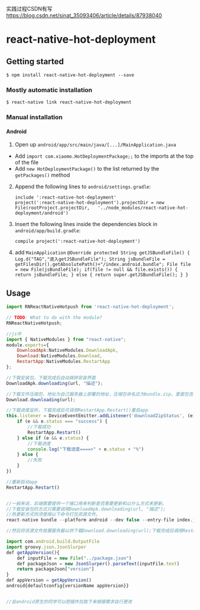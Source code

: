 实践过程CSDN有写
https://blog.csdn.net/sinat_35093406/article/details/87938040

# react-native-hot-deployment

## Getting started

`$ npm install react-native-hot-deployment --save`

### Mostly automatic installation

`$ react-native link react-native-hot-deployment`

### Manual installation


#### Android

1. Open up `android/app/src/main/java/[...]/MainApplication.java`
  - Add `import com.xiaomo.HotDeploymentPackage;;` to the imports at the top of the file
  - Add `new HotDeploymentPackage()` to the list returned by the `getPackages()` method

2. Append the following lines to `android/settings.gradle`:
  	```
  	include ':react-native-hot-deployment'
  	project(':react-native-hot-deployment').projectDir = new File(rootProject.projectDir, 	'../node_modules/react-native-hot-deployment/android')
  	```

3. Insert the following lines inside the dependencies block in `android/app/build.gradle`:
  	```
    compile project(':react-native-hot-deployment')
  	```
4. add `MainApplication`
		```
		@Override
    protected String getJSBundleFile() {
      Log.d("TAG","进入getJSBundleFile");
      String jsBundleFile =  getFilesDir().getAbsolutePath()+"/index.android.bundle";
      File file = new File(jsBundleFile);
      if(file != null && file.exists()) {
        return jsBundleFile;
      } else {
        return super.getJSBundleFile();
      }
    }
		```

## Usage
```javascript
import RNReactNativeHotpush from 'react-native-hot-deployment';

// TODO: What to do with the module?
RNReactNativeHotpush;

//js中
import { NativeModules } from "react-native";
module.exports={
	DownloadApk:NativeModules.DownloadApk,
    Download:NativeModules.Download,
    RestartApp:NativeModules.RestartApp
};

//下载安装包，下载完成后自动跳转安装界面
DownloadApk.downloading(url, "描述");

//下载文件压缩包，地址为自己服务器上部署的地址，压缩包命名应为bundle.zip，里面包含index.android.bundle和资源文件(drawable\drawable-****)
Download.downloading(url);

//下载进度监听，下载完成后可调用RestartApp.Restart()重启app
this.listener = DeviceEventEmitter.addListener('downloadZipStatus', (e) => {
	if (e && e.status === "success") {
		//下载成功
		RestartApp.Restart()
	} else if (e && e.status) {
		//下载进度
		console.log("下载进度====>" + e.status + "%")
	} else {
		//失败
	}
})

//重新启动app
RestartApp.Restart()


//一般来说，后端需要提供一个接口用来判断是否需要更新和以什么方式来更新。 
//下载安装包的方式只需要调用DownloadApk.downloading(url, "描述");
//热更新方式则须使用以下命令打包资源文件。
react-native bundle --platform android --dev false --entry-file index.js  --bundle-output bundle_zip/index.android.bundle  --assets-dest bundle_zip

//然后将资源文件放置服务器以供下载Download.downloading(url);下载完成后调用RestartApp.Restart()重启APP即可完成热更新。当然打包资源文件前需要在package更改版本号。(这里我们需要改变一下版本号的获取方式，在app的build.gradle最外层加上如下行代码，这样就只需修改package.json里面的版本号。)

import com.android.build.OutputFile
import groovy.json.JsonSlurper
def getAppVersion(){
    def inputFile = new File("../package.json")
    def packageJson = new JsonSlurper().parseText(inputFile.text)
    return packageJson["version"]
}
def appVersion = getAppVersion()
android{defaultconfig{versionName appVersion}}


//会android原生的同学可以把插件拉取下来根据需求自行更改
```
  
